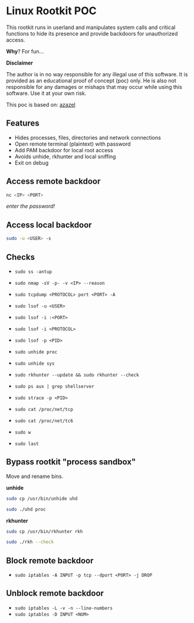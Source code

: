 # Linux Rootkit POC

This rootkit runs in userland and manipulates system calls and critical functions to hide its presence and provide backdoors for unauthorized access.

**Why**? For fun...

**Disclaimer**

The author is in no way responsible for any illegal use of this software. It is provided as an educational proof of concept (poc) only. He is also not responsible for any damages or mishaps that may occur while using this software. Use it at your own risk.

This poc is based on: [azazel](https://github.com/chokepoint/azazel)

## Features

- Hides processes, files, directories and network connections
- Open remote terminal (plaintext) with password
- Add PAM backdoor for local root access
- Avoids unhide, rkhunter and local sniffing
- Exit on debug

## Access remote backdoor

```sh
nc <IP> <PORT>
```
*enter the password!*

## Access local backdoor

```sh
sudo -u <USER> -s
```

## Checks

- `sudo ss -antup`

- `sudo nmap -sV -p- -v <IP> --reason`

- `sudo tcpdump <PROTOCOL> port <PORT> -A`

- `sudo lsof -u <USER>`
- `sudo lsof -i :<PORT>`
- `sudo lsof -i <PROTOCOL>`
- `sudo lsof -p <PID>`

- `sudo unhide proc`
- `sudo unhide sys`

- `sudo rkhunter --update && sudo rkhunter --check`

- `sudo ps aux | grep shellserver`

- `sudo strace -p <PID>`

- `sudo cat /proc/net/tcp`
- `sudo cat /proc/net/tc6`

- `sudo w`

- `sudo last`

## Bypass rootkit "process sandbox"

Move and rename bins.

**unhide**
```sh
sudo cp /usr/bin/unhide uhd

sudo ./uhd proc
```

**rkhunter**
```sh
sudo cp /usr/bin/rkhunter rkh

sudo ./rkh --check
```

## Block remote backdoor

- `sudo iptables -A INPUT -p tcp --dport <PORT> -j DROP`

## Unblock remote backdoor

- `sudo iptables -L -v -n --line-numbers`
- `sudo iptables -D INPUT <NUM>`

